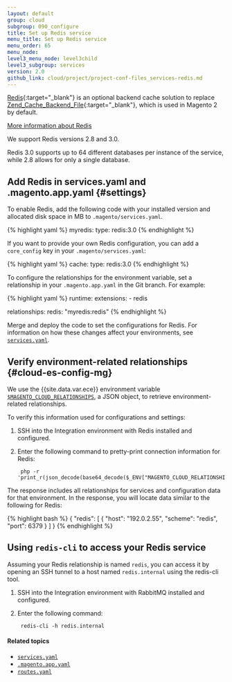 ```yaml
---
layout: default
group: cloud
subgroup: 090_configure
title: Set up Redis service
menu_title: Set up Redis service
menu_order: 65
menu_node:
level3_menu_node: level3child
level3_subgroup: services
version: 2.0
github_link: cloud/project/project-conf-files_services-redis.md
---
```


[Redis](http://redis.io){:target="_blank"} is an optional backend cache solution to replace [Zend_Cache_Backend_File](http://framework.zend.com/apidoc/1.0/Zend_Cache/Backend/Zend_Cache_Backend_File.html){:target="_blank"}, which is used in Magento 2 by default.

[More information about Redis]({{page.baseurl}}config-guide/redis/config-redis.html)

We support Redis versions 2.8 and 3.0.

Redis 3.0 supports up to 64 different databases per instance of the service, while 2.8 allows for only a single database.

## Add Redis in services.yaml and .magento.app.yaml {#settings}
To enable Redis, add the following code with your installed version and allocated disk space in MB to `.magento/services.yaml`.

{% highlight yaml %}
myredis:
    type: redis:3.0
{% endhighlight %}

If you want to provide your own Redis configuration, you can add a `core_config` key in your `.magento/services.yaml`:

{% highlight yaml %}
cache:
    type: redis:3.0
{% endhighlight %}

To configure the relationships for the environment variable, set a relationship in your `.magento.app.yaml` in the Git branch. For example:

{% highlight yaml %}
runtime:
    extensions:
        - redis

relationships:
    redis: "myredis:redis"
{% endhighlight %}

Merge and deploy the code to set the configurations for Redis. For information on how these changes affect your environments, see [`services.yaml`]({{page.baseurl}}cloud/project/project-conf-files_services.html).

## Verify environment-related relationships {#cloud-es-config-mg}
We use the {{site.data.var.ece}} environment variable [`$MAGENTO_CLOUD_RELATIONSHIPS`]({{page.baseurl}}cloud/env/environment-vars_cloud.html), a JSON object, to retrieve environment-related relationships.

To verify this information used for configurations and settings:

1. SSH into the Integration environment with Redis installed and configured.
2. Enter the following command to pretty-print connection information for Redis:

        php -r 'print_r(json_decode(base64_decode($_ENV["MAGENTO_CLOUD_RELATIONSHIPS"])));'

The response includes all relationships for services and configuration data for that environment. In the response, you will locate data similar to the following for Redis:

{% highlight bash %}
{
    "redis": [
        {
            "host": "192.0.2.55",
            "scheme": "redis",
            "port": 6379
        }
    ]
}
{% endhighlight %}

<!-- The following info is from Platform.sh and may not be required for Magento Cloud:
You can then use the service in a configuration file of your application as follows:

{% highlight php startinline=true %}
if (getenv('MAGENTO_CLOUD_RELATIONSHIPS')) {
    $relationships = json_decode(base64_decode(getenv('MAGENTO_CLOUD_RELATIONSHIPS')), true);

    foreach ($relationships['redis'] as $endpoint) {
        $container->setParameter('redis_host', $endpoint['host']);
        $container->setParameter('redis_port', $endpoint['port']);
    }
}
{% endhighlight %} -->

## Using `redis-cli` to access your Redis service

Assuming your Redis relationship is named `redis`, you can access it by opening an SSH tunnel to a host named `redis.internal` using the redis-cli tool.

1. SSH into the Integration environment with RabbitMQ installed and configured.
2. Enter the following command:

        redis-cli -h redis.internal

#### Related topics
*	[`services.yaml`]({{page.baseurl}}cloud/project/project-conf-files_services.html)
* [`.magento.app.yaml`]({{page.baseurl}}cloud/project/project-conf-files_magento-app.html)
* [`routes.yaml`]({{page.baseurl}}cloud/project/project-conf-files_routes.html)
